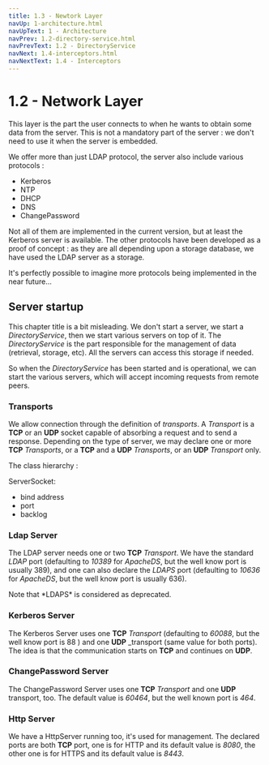 ```yaml
---
title: 1.3 - Newtork Layer
navUp: 1-architecture.html
navUpText: 1 - Architecture
navPrev: 1.2-directory-service.html
navPrevText: 1.2 - DirectoryService
navNext: 1.4-interceptors.html
navNextText: 1.4 - Interceptors
---
```


# 1.2 - Network Layer

This layer is the part the user connects to when he wants to obtain some data from the server. This is not a mandatory part of the server : we don't need to use it when the server is embedded.

We offer more than just LDAP protocol, the server also include various protocols :

* Kerberos
* NTP
* DHCP
* DNS
* ChangePassword

Not all of them are implemented in the current version, but at least the Kerberos server is available. The other protocols have been developed as a proof of concept : as they are all depending upon a storage database, we have used the LDAP server as a storage.

It's perfectly possible to imagine more protocols being implemented in the near future...

## Server startup

This chapter title is a bit misleading. We don't start a server, we start a _DirectoryService_, then we start various servers on top of it.
The _DirectoryService_ is the part responsible for the management of data (retrieval, storage, etc). All the servers can access this storage if needed.

So when the _DirectoryService_ has been started and is operational, we can start the various servers, which will accept incoming requests from remote peers.


### Transports

We allow connection through the definition of _transports_. A _Transport_ is a **TCP** or an **UDP** socket capable of absorbing a request and to send a response. Depending on the type of server, we may declare one or more **TCP** _Transports_, or a **TCP** and a **UDP** _Transports_, or an **UDP** _Transport_ only.

The class hierarchy :

ServerSocket:
* bind address
* port
* backlog


### Ldap Server

The LDAP server needs one or two **TCP** _Transport_. We have the standard *LDAP* port (defaulting to *10389* for _ApacheDS_, but the well know port is usually 389), and one can also declare the *LDAPS* port (defaulting to *10636* for _ApacheDS_, but the well know port is usually 636). 

<DIV class="warning" markdown="1">
Note that *LDAPS* is considered as deprecated.
</DIV>

### Kerberos Server

The Kerberos Server uses one **TCP** _Transport_ (defaulting to *60088*, but the well know port is 88 ) and one **UDP** _transport (same value for both ports). The idea is that the communication starts on **TCP** and continues on **UDP**.

### ChangePassword Server

The ChangePassword Server uses one **TCP** _Transport_ and one **UDP** transport, too. The default value is *60464*, but the well known port is *464*.

### Http Server

We have a HttpServer running too, it's used for management. The declared ports are both **TCP** port, one is for HTTP and its default value is *8080*, the other one is for HTTPS and its default value is *8443*.

